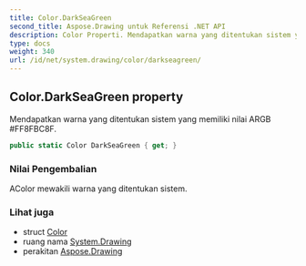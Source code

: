 ```yaml
---
title: Color.DarkSeaGreen
second_title: Aspose.Drawing untuk Referensi .NET API
description: Color Properti. Mendapatkan warna yang ditentukan sistem yang memiliki nilai ARGB FF8FBC8F.
type: docs
weight: 340
url: /id/net/system.drawing/color/darkseagreen/
---
```

## Color.DarkSeaGreen property

Mendapatkan warna yang ditentukan sistem yang memiliki nilai ARGB #FF8FBC8F.

```csharp
public static Color DarkSeaGreen { get; }
```

### Nilai Pengembalian

AColor mewakili warna yang ditentukan sistem.

### Lihat juga

* struct [Color](../)
* ruang nama [System.Drawing](../../color/)
* perakitan [Aspose.Drawing](../../../)


